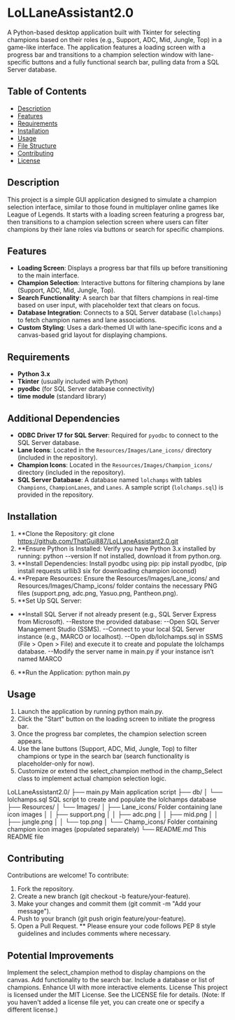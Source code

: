 # LoLLaneAssistant2.0

A Python-based desktop application built with Tkinter for selecting champions based on their roles (e.g., Support, ADC, Mid, Jungle, Top) in a game-like interface. The application features a loading screen with a progress bar and transitions to a champion selection window with lane-specific buttons and a fully functional search bar, pulling data from a SQL Server database.

## Table of Contents

- [Description](#description)
- [Features](#features)
- [Requirements](#requirements)
- [Installation](#installation)
- [Usage](#usage)
- [File Structure](#file-structure)
- [Contributing](#contributing)
- [License](#license)

## Description

This project is a simple GUI application designed to simulate a champion selection interface, similar to those found in multiplayer online games like League of Legends. It starts with a loading screen featuring a progress bar, then transitions to a champion selection screen where users can filter champions by their lane roles via buttons or search for specific champions.

## Features

- **Loading Screen**: Displays a progress bar that fills up before transitioning to the main interface.
- **Champion Selection**: Interactive buttons for filtering champions by lane (Support, ADC, Mid, Jungle, Top).
- **Search Functionality**: A search bar that filters champions in real-time based on user input, with placeholder text that clears on focus.
- **Database Integration**: Connects to a SQL Server database (`lolchamps`) to fetch champion names and lane associations.
- **Custom Styling**: Uses a dark-themed UI with lane-specific icons and a canvas-based grid layout for displaying champions.

## Requirements

- **Python 3.x**
- **Tkinter** (usually included with Python)
- **pyodbc** (for SQL Server database connectivity)
- **time module** (standard library)

## Additional Dependencies

- **ODBC Driver 17 for SQL Server**: Required for `pyodbc` to connect to the SQL Server database.
- **Lane Icons**: Located in the `Resources/Images/Lane_icons/` directory (included in the repository).
- **Champion Icons**: Located in the `Resources/Images/Champion_icons/` directory (included in the repository).
- **SQL Server Database**: A database named `lolchamps` with tables `Champions`, `ChampionLanes`, and `Lanes`. A sample script (`lolchamps.sql`) is provided in the repository.
 
## Installation

1. **Clone the Repository: git clone https://github.com/ThatGui887/LoLLaneAssistant2.0.git 
2. **Ensure Python is Installed: Verify you have Python 3.x installed by running: python --version If not installed, download it from python.org.
3. **Install Dependencies: Install pyodbc using pip: pip install pyodbc, (pip install requests urllib3 six for downloading champion ioconsd)
4. **Prepare Resources: Ensure the Resources/Images/Lane_icons/ and  Resources/Images/Champ_icons/ folder contains the necessary PNG files (support.png, adc.png, Yasuo.png, Pantheon.png).
5. **Set Up SQL Server:
- **Install SQL Server if not already present (e.g., SQL Server Express from Microsoft).
--Restore the provided database:
--Open SQL Server Management Studio (SSMS).
--Connect to your local SQL Server instance (e.g., MARCO or localhost).
--Open db/lolchamps.sql in SSMS (File > Open > File) and execute it to create and populate the lolchamps database.
--Modify the server name in main.py if your instance isn’t named MARCO
6. **Run the Application: python main.py

## Usage

1. Launch the application by running python main.py.
2. Click the "Start" button on the loading screen to initiate the progress bar.
3. Once the progress bar completes, the champion selection screen appears.
4. Use the lane buttons (Support, ADC, Mid, Jungle, Top) to filter champions or type in the search bar (search functionality is placeholder-only for now).
5. Customize or extend the select_champion method in the champ_Select class to implement actual champion selection logic.

LoLLaneAssistant2.0/
├── main.py                 Main application script
├── db/
│   └── lolchamps.sql       SQL script to create and populate the lolchamps database
├── Resources/
│   └── Images/
│       ├── Lane_icons/     Folder containing lane icon images
│       │   ├── support.png
│       │   ├── adc.png
│       │   ├── mid.png
│       │   ├── jungle.png
│       │   └── top.png
│       └── Champ_icons/    Folder containing champion icon images (populated separately)
└── README.md               This README file           

## Contributing
Contributions are welcome! To contribute:

1. Fork the repository.
2. Create a new branch (git checkout -b feature/your-feature).
3. Make your changes and commit them (git commit -m "Add your message").
4. Push to your branch (git push origin feature/your-feature).
5. Open a Pull Request.
** Please ensure your code follows PEP 8 style guidelines and includes comments where necessary.

## Potential Improvements

Implement the select_champion method to display champions on the canvas.
Add functionality to the search bar.
Include a database or list of champions.
Enhance UI with more interactive elements.
License
This project is licensed under the MIT License. See the LICENSE file for details. (Note: If you haven't added a license file yet, you can create one or specify a different license.)




















